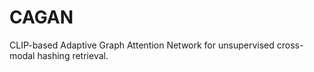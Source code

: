 # CAGAN
CLIP-based Adaptive Graph Attention Network for unsupervised cross-modal hashing retrieval.
